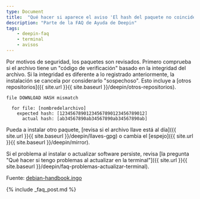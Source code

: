 ```yaml
---
type: Document
title:  "Qué hacer si aparece el aviso 'El hash del paquete no coincide con lo esperado'"
description: "Parte de la FAQ de Ayuda de Deepin"
tags:
    - deepin-faq
    - terminal
    - avisos
---
```


Por motivos de seguridad, los paquetes son revisados. Primero comprueba si el archivo tiene un "código de verificación" basado en la integridad del archivo. Si la integridad es diferente a lo registrado anteriormente, la instalación se cancela por considerarlo "sospechoso". Esto incluye a [otros repositorios]({{ site.url }}{{ site.baseurl }}/deepin/otros-repositorios).

~~~
file DOWNLOAD HASH mismatch

  for file: [nombredelarchivo]
    expected hash: [12345678901234567890123456789012]
      actual hash: [ab34567890ab34567890ab34567890ab]
~~~

Pueda a instalar otro paquete, [revisa si el archivo llave está al día]({{ site.url }}{{ site.baseurl }}/deepin/llaves-gpg) o cambia el [espejo]({{ site.url }}{{ site.baseurl }}/deepin/mirror).

Si el problema al instalar o actualizar software persiste, revisa [la pregunta "Qué hacer si tengo problemas al actualizar en la terminal"]({{ site.url }}{{ site.baseurl }}/deepin/faq-problemas-actualizar-terminal).

Fuente: [debian-handbook.ingo](https://debian-handbook.info/browse/es-ES/stable/sect.package-authentication.html)

{% include _faq_post.md %}

